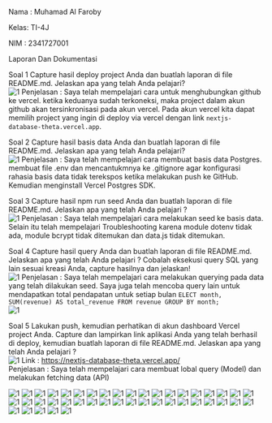 Nama : Muhamad Al Faroby

Kelas: TI-4J

NIM : 2341727001

Laporan Dan Dokumentasi

Soal 1
Capture hasil deploy project Anda dan buatlah laporan di file README.md. Jelaskan apa yang telah Anda pelajari?
<br>
![1](/img/Screenshot%20(1190).png)
Penjelasan : Saya telah mempelajari cara untuk menghubungkan github ke vercel. ketika keduanya sudah terkoneksi, maka project dalam akun github akan tersinkronisasi pada akun vercel. Pada akun vercel kita dapat memilih project yang ingin di deploy via vercel dengan link `nextjs-database-theta.vercel.app`.<br>


Soal 2
Capture hasil basis data Anda dan buatlah laporan di file README.md. Jelaskan apa yang telah Anda pelajari?<br>
![1](/img/Screenshot%20(1197).png)
Penjelasan : Saya telah mempelajari cara membuat basis data Postgres. membuat file .env dan mencantukmnya ke .gitignore agar konfigurasi rahasia basis data tidak terekspos ketika melakukan push ke GitHub. Kemudian menginstall Vercel Postgres SDK.<br>

Soal 3
Capture hasil npm run seed Anda dan buatlah laporan di file README.md. Jelaskan apa yang telah Anda pelajari ?<br>
![1](/img/Screenshot%20(1197).png)
Penjelasan : Saya telah mempelajari cara melakukan seed ke basis data. Selain itu telah mempelajari Troubleshooting karena module dotenv tidak ada, module bcrypt tidak ditemukan  dan data.js tidak ditemukan.<br>

Soal 4
Capture hasil query Anda dan buatlah laporan di file README.md. Jelaskan apa yang telah Anda pelajari ? Cobalah eksekusi query SQL yang lain sesuai kreasi Anda, capture hasilnya dan jelaskan!<br>
![1](/img/Screenshot%20(1212).png)
Penjelasan : Saya telah mempelajari cara melakukan querying pada data yang telah dilakukan seed. Saya juga telah mencoba query lain untuk mendapatkan total pendapatan untuk setiap bulan `ELECT month, SUM(revenue) AS total_revenue FROM revenue GROUP BY month;`<br>
![1](/img/Screenshot%20(1219).png)

Soal 5
Lakukan push, kemudian perhatikan di akun dashboard Vercel project Anda. Capture dan lampirkan link aplikasi Anda yang telah berhasil di deploy, kemudian buatlah laporan di file README.md. Jelaskan apa yang telah Anda pelajari ?<br>
![1](/img/Screenshot%20(1232).png)
Link : https://nextjs-database-theta.vercel.app/ <br>
Penjelasan : Saya telah mempelajari cara membuat lobal query (Model) dan melakukan fetching data (API)

![1](/img/Screenshot%20(1183).png)
![1](/img/Screenshot%20(1184).png)
![1](/img/Screenshot%20(1185).png)
![1](/img/Screenshot%20(1186).png)
![1](/img/Screenshot%20(1187).png)
![1](/img/Screenshot%20(1188).png)
![1](/img/Screenshot%20(1189).png)
![1](/img/Screenshot%20(1191).png)
![1](/img/Screenshot%20(1192).png)
![1](/img/Screenshot%20(1193).png)
![1](/img/Screenshot%20(1194).png)
![1](/img/Screenshot%20(1195).png)
![1](/img/Screenshot%20(1196).png)
![1](/img/Screenshot%20(1198).png)
![1](/img/Screenshot%20(1199).png)
![1](/img/Screenshot%20(1200).png)
![1](/img/Screenshot%20(1201).png)
![1](/img/Screenshot%20(1202).png)
![1](/img/Screenshot%20(1204).png)
![1](/img/Screenshot%20(1205).png)
![1](/img/Screenshot%20(1206).png)
![1](/img/Screenshot%20(1207).png)
![1](/img/Screenshot%20(1208).png)
![1](/img/Screenshot%20(1209).png)
![1](/img/Screenshot%20(1210).png)
![1](/img/Screenshot%20(1211).png)
![1](/img/Screenshot%20(1213).png)
![1](/img/Screenshot%20(1214).png)
![1](/img/Screenshot%20(1215).png)
![1](/img/Screenshot%20(1216).png)
![1](/img/Screenshot%20(1217).png)
![1](/img/Screenshot%20(1220).png)
![1](/img/Screenshot%20(1221).png)
![1](/img/Screenshot%20(1222).png)
![1](/img/Screenshot%20(1223).png)
![1](/img/Screenshot%20(1224).png)
![1](/img/Screenshot%20(1225).png)
![1](/img/Screenshot%20(1226).png)
![1](/img/Screenshot%20(1227).png)
![1](/img/Screenshot%20(1228).png)
![1](/img/Screenshot%20(1230).png)
![1](/img/Screenshot%20(1231).png)
![1](/img/Screenshot%20(1233).png)
